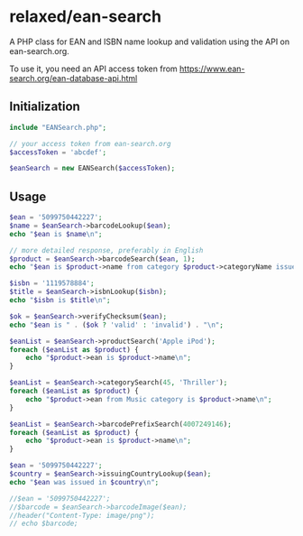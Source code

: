 # relaxed/ean-search
A PHP class for EAN and ISBN name lookup and validation using the API on ean-search.org.

To use it, you need an API access token from
https://www.ean-search.org/ean-database-api.html

## Initialization
```php
include "EANSearch.php";

// your access token from ean-search.org
$accessToken = 'abcdef';

$eanSearch = new EANSearch($accessToken);
```

## Usage
```php
$ean = '5099750442227';
$name = $eanSearch->barcodeLookup($ean);
echo "$ean is $name\n";

// more detailed response, preferably in English
$product = $eanSearch->barcodeSearch($ean, 1);
echo "$ean is $product->name from category $product->categoryName issued in $product->issuingCountry\n";

$isbn = '1119578884';
$title = $eanSearch->isbnLookup($isbn);
echo "$isbn is $title\n";

$ok = $eanSearch->verifyChecksum($ean);
echo "$ean is " . ($ok ? 'valid' : 'invalid') . "\n";

$eanList = $eanSearch->productSearch('Apple iPod');
foreach ($eanList as $product) {
	echo "$product->ean is $product->name\n";
}

$eanList = $eanSearch->categorySearch(45, 'Thriller');
foreach ($eanList as $product) {
	echo "$product->ean from Music category is $product->name\n";
}

$eanList = $eanSearch->barcodePrefixSearch(4007249146);
foreach ($eanList as $product) {
	echo "$product->ean is $product->name\n";
}

$ean = '5099750442227';
$country = $eanSearch->issuingCountryLookup($ean);
echo "$ean was issued in $country\n";

//$ean = '5099750442227';
//$barcode = $eanSearch->barcodeImage($ean);
//header("Content-Type: image/png");
// echo $barcode;
```


